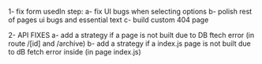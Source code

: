 1- fix form usedIn step:
a- fix UI bugs when selecting options
b- polish rest of pages ui bugs and essential text
c- build custom 404 page

2- API FIXES
a- add a strategy if a page is not built due to DB ftech error (in route /[id] and /archive)
b- add a strategy if a index.js page is not built due to dB fetch error inside (in page index.js)
